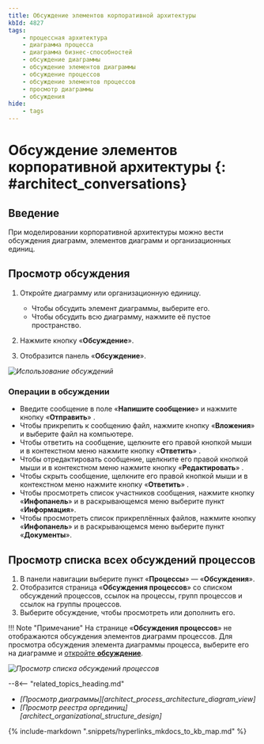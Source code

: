 ```yaml
---
title: Обсуждение элементов корпоративной архитектуры
kbId: 4827
tags:
    - процессная архитектура
    - диаграмма процесса
    - диаграмма бизнес-способностей
    - обсуждение диаграммы
    - обсуждение элементов диаграммы
    - обсуждение процессов
    - обсуждение элементов процессов
    - просмотр диаграммы
    - обсуждения
hide:
    - tags
---
```


# Обсуждение элементов корпоративной архитектуры {: #architect_conversations}

## Введение

При моделировании корпоративной архитектуры можно вести обсуждения диаграмм, элементов диаграмм и организационных единиц.

## Просмотр обсуждения

1. Откройте диаграмму или организационную единицу.

      * Чтобы обсудить элемент диаграммы, выберите его.
      * Чтобы обсудить всю диаграмму, нажмите её пустое пространство.

2. Нажмите кнопку «**Обсуждение**».
3. Отобразится панель «**Обсуждение**».

_![Использование обсуждений](using_conversations.gif)_

### Операции в обсуждении

* Введите сообщение в поле «**Напишите сообщение**» и нажмите кнопку «**Отправить**» <i class="fa-solid fa-paper-plane-top"></i>.
* Чтобы прикрепить к сообщению файл, нажмите кнопку «**Вложения**» <i class="fa-light  fa-paperclip"></i> и выберите файл на компьютере.
* Чтобы ответить на сообщение, щелкните его правой кнопкой мыши и в контекстном меню нажмите кнопку «**Ответить**» <i class="fa-light  fa-pencil"></i>.
* Чтобы отредактировать сообщение, щелкните его правой кнопкой мыши и в контекстном меню нажмите кнопку «**Редактировать**» <i class="fa-light  fa-reply "></i>.
*  Чтобы скрыть сообщение, щелкните его правой кнопкой мыши и в контекстном меню нажмите кнопку «**Ответить**» <i class="fa-light  fa-box-archive"></i>.
*  Чтобы просмотреть список участников сообщения, нажмите кнопку «**Инфопанель**» <i class="fa-light fa-ellipsis-v "></i> и в раскрывающемся меню выберите пункт «**Информация**».
*  Чтобы просмотреть список прикреплённых файлов, нажмите кнопку «**Инфопанель**» <i class="fa-light fa-ellipsis-v "></i> и в раскрывающемся меню выберите пункт «**Документы**».

## Просмотр списка всех обсуждений процессов

1. В панели навигации выберите пункт «**Процессы**» — «**Обсуждения**».
2. Отобразится страница «**Обсуждения процессов**» со  списком обсуждений процессов, ссылок на процессы, групп процессов и ссылок на группы процессов.
3. Выберите обсуждение, чтобы просмотреть или дополнить его.

!!! Note "Примечание"
    На странице «**Обсуждения процессов**» не отображаются обсуждения элементов диаграмм процессов. Для просмотра обсуждения элемента диаграммы процесса, выберите его на диаграмме и [откройте **обсуждение**](#просмотр-обсуждения).

_![Просмотр списка обсуждений процессов](viewing_process_conversations_list.png)_

<div class="relatedTopics" markdown="block">

--8<-- "related_topics_heading.md"

- _[Просмотр диаграммы][architect_process_architecture_diagram_view]_
- _[Просмотр реестра оргединиц][architect_organizational_structure_design]_

</div>

{% include-markdown ".snippets/hyperlinks_mkdocs_to_kb_map.md" %}
